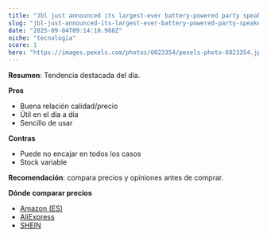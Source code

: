 ```yaml
---
title: "Jbl just announced its largest-ever battery-powered party speaker"
slug: "jbl-just-announced-its-largest-ever-battery-powered-party-speaker"
date: "2025-09-04T09:14:10.988Z"
niche: "tecnologia"
score: 1
hero: "https://images.pexels.com/photos/6023354/pexels-photo-6023354.jpeg?auto=compress&cs=tinysrgb&fit=crop&h=627&w=1200&auto=compress&cs=tinysrgb&w=1024&h=576&fit=crop"
---
```


**Resumen**: Tendencia destacada del día.

**Pros**
- Buena relación calidad/precio
- Útil en el día a día
- Sencillo de usar

**Contras**
- Puede no encajar en todos los casos
- Stock variable

**Recomendación**: compara precios y opiniones antes de comprar.

**Dónde comparar precios**
- [Amazon (ES)](https://www.amazon.es/s?k=Jbl+just+announced+its+largest-ever+battery-powered+party+speaker&language=es_ES&tag=teknovashop25-21)
- [AliExpress](https://es.aliexpress.com/wholesale?SearchText=Jbl+just+announced+its+largest-ever+battery-powered+party+speaker)
- [SHEIN](https://es.shein.com/pdsearch?keyword=Jbl+just+announced+its+largest-ever+battery-powered+party+speaker)
